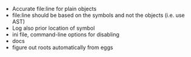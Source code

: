 - Accurate file:line for plain objects
- file:line should be based on the symbols and not the objects (i.e. use AST)
- Log also prior location of symbol
- ini file, command-line options for disabling
- docs
- figure out roots automatically from eggs
